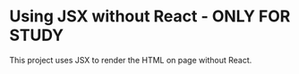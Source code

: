 # Using JSX without React - ONLY FOR STUDY

This project uses JSX to render the HTML on page without React.

